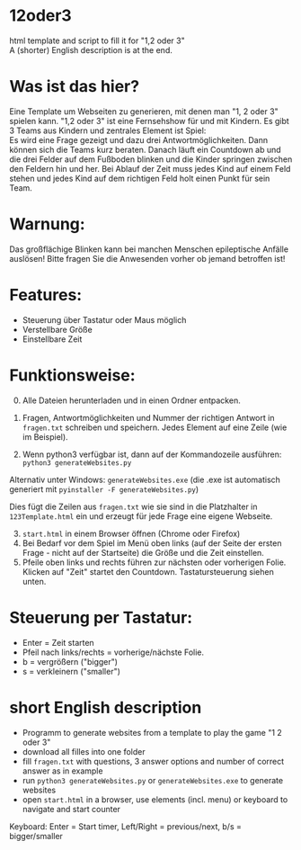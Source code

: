 # 12oder3
html template and script to fill it for "1,2 oder 3"  
A (shorter) English description is at the end.


# Was ist das hier?
Eine Template um Webseiten zu generieren, mit denen man "1, 2 oder 3" spielen kann. "1,2 oder 3" ist eine Fernsehshow für und mit Kindern. Es gibt 3 Teams aus Kindern und zentrales Element ist Spiel:  
Es wird eine Frage gezeigt und dazu drei Antwortmöglichkeiten. Dann können sich die Teams kurz beraten. Danach läuft ein Countdown ab und die drei Felder auf dem Fußboden blinken und die Kinder springen zwischen den Feldern hin und her. Bei Ablauf der Zeit muss jedes Kind auf einem Feld stehen und jedes Kind auf dem richtigen Feld holt einen Punkt für sein Team.

# Warnung:
Das großflächige Blinken kann bei manchen Menschen epileptische Anfälle auslösen! Bitte fragen Sie die Anwesenden vorher ob jemand betroffen ist!


# Features:
* Steuerung über Tastatur oder Maus möglich
* Verstellbare Größe
* Einstellbare Zeit


# Funktionsweise:
0) Alle Dateien herunterladen und in einen Ordner entpacken.
1) Fragen, Antwortmöglichkeiten und Nummer der richtigen Antwort in `fragen.txt` schreiben und speichern. Jedes Element auf eine Zeile (wie im Beispiel).

2) Wenn python3  verfügbar ist, dann auf der Kommandozeile ausführen:
`python3 generateWebsites.py`

Alternativ unter Windows:
`generateWebsites.exe`
(die .exe ist automatisch generiert mit `pyinstaller -F generateWebsites.py`)


Dies fügt die Zeilen aus `fragen.txt` wie sie sind in die Platzhalter in `123Template.html` ein und erzeugt für jede Frage eine eigene Webseite.

3) `start.html` in einem Browser öffnen (Chrome oder Firefox)
4) Bei Bedarf vor dem Spiel im Menü oben links (auf der Seite der ersten Frage - nicht auf der Startseite) die Größe und die Zeit einstellen.
5) Pfeile oben links und rechts führen zur nächsten oder vorherigen Folie. Klicken auf "Zeit" startet den Countdown. Tastatursteuerung siehen unten.


# Steuerung per Tastatur:
* Enter = Zeit starten
* Pfeil nach links/rechts = vorherige/nächste Folie.
* b = vergrößern ("bigger")
* s = verkleinern ("smaller")




# short English description
* Programm to generate websites from a template to play the game "1 2 oder 3"
* download all filles into one folder
* fill `fragen.txt` with questions, 3 answer options and number of correct answer as in example
* run  `python3 generateWebsites.py` or `generateWebsites.exe` to generate websites
* open `start.html` in a browser, use elements (incl. menu) or keyboard to navigate and start counter

Keyboard: Enter = Start timer, Left/Right = previous/next, b/s = bigger/smaller

